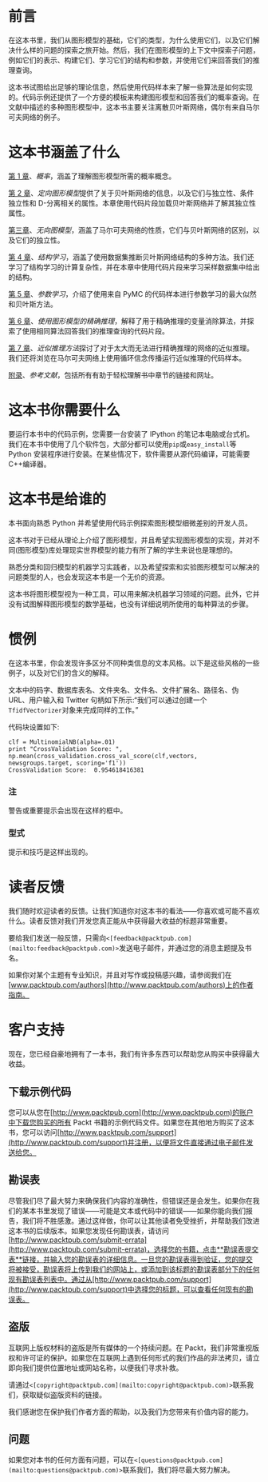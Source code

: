 # 前言

在这本书里，我们从图形模型的基础，它们的类型，为什么使用它们，以及它们解决什么样的问题的探索之旅开始。然后，我们在图形模型的上下文中探索子问题，例如它们的表示、构建它们、学习它们的结构和参数，并使用它们来回答我们的推理查询。

这本书试图给出足够的理论信息，然后使用代码样本来了解一些算法是如何实现的。代码示例还提供了一个方便的模板来构建图形模型和回答我们的概率查询。在文献中描述的多种图形模型中，这本书主要关注离散贝叶斯网络，偶尔有来自马尔可夫网络的例子。

# 这本书涵盖了什么

[第 1 章](1.html "Chapter 1. Probability")、*概率*，涵盖了理解图形模型所需的概率概念。

[第 2 章](2.html "Chapter 2. Directed Graphical Models")、*定向图形模型*提供了关于贝叶斯网络的信息，以及它们与独立性、条件独立性和 D-分离相关的属性。本章使用代码片段加载贝叶斯网络并了解其独立性属性。

[第三章](3.html "Chapter 3. Undirected Graphical Models")、*无向图模型*，涵盖了马尔可夫网络的性质，它们与贝叶斯网络的区别，以及它们的独立性。

[第 4 章](4.html "Chapter 4. Structure Learning")、*结构学习*，涵盖了使用数据集推断贝叶斯网络结构的多种方法。我们还学习了结构学习的计算复杂性，并在本章中使用代码片段来学习采样数据集中给出的结构。

[第 5 章](5.html "Chapter 5. Parameter Learning")、*参数学习*，介绍了使用来自 PyMC 的代码样本进行参数学习的最大似然和贝叶斯方法。

[第 6 章](6.html "Chapter 6. Exact Inference Using Graphical Models")、*使用图形模型的精确推理*，解释了用于精确推理的变量消除算法，并探索了使用相同算法回答我们的推理查询的代码片段。

[第 7 章](7.html "Chapter 7. Approximate Inference Methods")、*近似推理方法*探讨了对于太大而无法进行精确推理的网络的近似推理。我们还将浏览在马尔可夫网络上使用循环信念传播运行近似推理的代码样本。

[附录](8.html "Appendix A. References")、*参考文献*，包括所有有助于轻松理解书中章节的链接和网址。

# 这本书你需要什么

要运行本书中的代码示例，您需要一台安装了 IPython 的笔记本电脑或台式机。我们在本书中使用了几个软件包，大部分都可以使用`pip`或`easy_install`等 Python 安装程序进行安装。在某些情况下，软件需要从源代码编译，可能需要 C++编译器。

# 这本书是给谁的

本书面向熟悉 Python 并希望使用代码示例探索图形模型细微差别的开发人员。

这本书对于已经从理论上介绍了图形模型，并且希望实现图形模型的实现，并对不同(图形模型)库处理现实世界模型的能力有所了解的学生来说也是理想的。

熟悉分类和回归模型的机器学习实践者，以及希望探索和实验图形模型可以解决的问题类型的人，也会发现这本书是一个无价的资源。

这本书将图形模型视为一种工具，可以用来解决机器学习领域的问题。此外，它并没有试图解释图形模型的数学基础，也没有详细说明所使用的每种算法的步骤。

# 惯例

在这本书里，你会发现许多区分不同种类信息的文本风格。以下是这些风格的一些例子，以及对它们的含义的解释。

文本中的码字、数据库表名、文件夹名、文件名、文件扩展名、路径名、伪 URL、用户输入和 Twitter 句柄如下所示:“我们可以通过创建一个`TfidfVectorizer`对象来完成同样的工作。”

代码块设置如下:

```
clf = MultinomialNB(alpha=.01)
print "CrossValidation Score: ", np.mean(cross_validation.cross_val_score(clf,vectors, newsgroups.target, scoring='f1'))
CrossValidation Score:  0.954618416381
```

### 注

警告或重要提示会出现在这样的框中。

### 型式

提示和技巧是这样出现的。

# 读者反馈

我们随时欢迎读者的反馈。让我们知道你对这本书的看法——你喜欢或可能不喜欢什么。读者反馈对我们开发您真正能从中获得最大收益的标题非常重要。

要给我们发送一般反馈，只需向`<[feedback@packtpub.com](mailto:feedback@packtpub.com)>`发送电子邮件，并通过您的消息主题提及书名。

如果你对某个主题有专业知识，并且对写作或投稿感兴趣，请参阅我们在[www.packtpub.com/authors](http://www.packtpub.com/authors)上的作者指南。

# 客户支持

现在，您已经自豪地拥有了一本书，我们有许多东西可以帮助您从购买中获得最大收益。

## 下载示例代码

您可以从您在[http://www.packtpub.com](http://www.packtpub.com)的账户中下载您购买的所有 Packt 书籍的示例代码文件。如果您在其他地方购买了这本书，您可以访问[http://www.packtpub.com/support](http://www.packtpub.com/support)并注册，以便将文件直接通过电子邮件发送给您。

## 勘误表

尽管我们尽了最大努力来确保我们内容的准确性，但错误还是会发生。如果你在我们的某本书里发现了错误——可能是文本或代码中的错误——如果你能向我们报告，我们将不胜感激。通过这样做，你可以让其他读者免受挫折，并帮助我们改进这本书的后续版本。如果您发现任何勘误表，请访问[http://www.packtpub.com/submit-errata](http://www.packtpub.com/submit-errata)，选择您的书籍，点击**勘误表提交表**链接，并输入您的勘误表的详细信息。一旦您的勘误表得到验证，您的提交将被接受，勘误表将上传到我们的网站上，或添加到该标题的勘误表部分下的任何现有勘误表列表中。通过从[http://www.packtpub.com/support](http://www.packtpub.com/support)中选择您的标题，可以查看任何现有的勘误表。

## 盗版

互联网上版权材料的盗版是所有媒体的一个持续问题。在 Packt，我们非常重视版权和许可证的保护。如果您在互联网上遇到任何形式的我们作品的非法拷贝，请立即向我们提供位置地址或网站名称，以便我们寻求补救。

请通过`<[copyright@packtpub.com](mailto:copyright@packtpub.com)>`联系我们，获取疑似盗版资料的链接。

我们感谢您在保护我们作者方面的帮助，以及我们为您带来有价值内容的能力。

## 问题

如果您对本书的任何方面有问题，可以在`<[questions@packtpub.com](mailto:questions@packtpub.com)>`联系我们，我们将尽最大努力解决。
